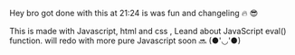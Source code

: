 Hey bro got done with this at 21:24 is was fun and changeling  🔥 😎 

This is made with Javascript, html and css ,
Leand about JavaScript eval() function. will redo with more pure Javascript  soon 🔜 (●'◡'●)
